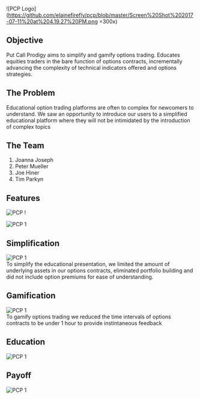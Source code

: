 ![PCP Logo](https://github.com/elainefirefly/pcp/blob/master/Screen%20Shot%202017-07-11%20at%204.19.27%20PM.png =300x)

## Objective
Put Call Prodigy  aims to simplify and gamify options trading. Educates equities traders in the bare function of options contracts, incrementally advancing the complexity of technical indicators offered and options strategies.

## The Problem
Educational option trading platforms are often to complex for newcomers to understand. We saw an opportunity to introduce our users to a simplified educational platform where they will not be intimidated by the introduction of complex topics


## The Team
1. Joanna Joseph
2. Peter Mueller
3. Joe Hiner
4. Tim Parkyn

## Features
![PCP !](https://media.giphy.com/media/IZuw52ndvmZji/giphy.gif)  


![PCP 1](https://media.giphy.com/media/PJFVFhD3LVcfC/giphy.gif)


## Simplification
![PCP 1](https://media.giphy.com/media/147W0wyBIX6kec/giphy.gif)  
To simplify the educational presentation, we limited the amount of underlying assets in our options contracts, eliminated portfolio building and did not include option premiums for ease of understanding.

## Gamification
![PCP 1](https://media.giphy.com/media/ojJmWYAs74CLS/giphy.gif)  
To gamify options trading we reduced the time intervals of options contracts to be under 1 hour to provide instintaneous feedback

## Education
![PCP 1](https://github.com/elainefirefly/pcp/blob/master/Screen%20Shot%202017-07-18%20at%203.15.30%20PM.png)

## Payoff
![PCP 1](https://media.giphy.com/media/K2PBsjRu54YRa/giphy.gif)







